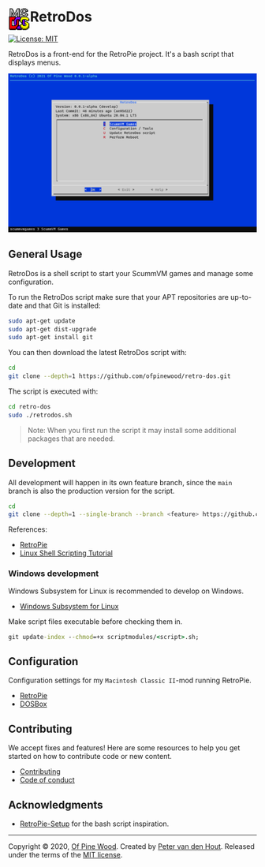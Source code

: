 # RetroDos <img src="msdos-logo-256x256.gif" alt="RetroDos" height="44" align="left" />

[![License: MIT](https://img.shields.io/github/license/ofpinewood/retro-dos.svg)](https://github.com/ofpinewood/retro-dos/blob/master/LICENSE)

RetroDos is a front-end for the RetroPie project. It's a bash script that displays menus.

![RetroDos screenshot](images/screenshot.png)

## General Usage
RetroDos is a shell script to start your ScummVM games and manage some configuration.

To run the RetroDos script make sure that your APT repositories are up-to-date and that Git is installed:

``` bash
sudo apt-get update
sudo apt-get dist-upgrade
sudo apt-get install git
```

You can then download the latest RetroDos script with:

``` bash
cd
git clone --depth=1 https://github.com/ofpinewood/retro-dos.git
```

The script is executed with:

``` bash
cd retro-dos
sudo ./retrodos.sh
```

> Note: When you first run the script it may install some additional packages that are needed.

## Development
All development will happen in its own feature branch, since the `main` branch is also the production version for the script.

``` bash
cd
git clone --depth=1 --single-branch --branch <feature> https://github.com/ofpinewood/retro-dos.git
```

References:
- [RetroPie](https://retropie.org.uk/)
- [Linux Shell Scripting Tutorial](https://bash.cyberciti.biz/guide)

### Windows development
Windows Subsystem for Linux is recommended to develop on Windows.

- [Windows Subsystem for Linux](https://docs.microsoft.com/en-us/windows/wsl/install-win10)

Make script files executable before checking them in.

``` cmd
git update-index --chmod=+x scriptmodules/<script>.sh;
```

## Configuration
Configuration settings for my `Macintosh Classic II`-mod running RetroPie.

- [RetroPie](https://github.com/ofpinewood/retro-dos/docs/retropie-config.md)
- [DOSBox](https://github.com/ofpinewood/retro-dos/docs/dosbox.md)

## Contributing
We accept fixes and features! Here are some resources to help you get started on how to contribute code or new content.

* [Contributing](https://github.com/ofpinewood/retro-dos/blob/master/CONTRIBUTING.md)
* [Code of conduct](https://github.com/ofpinewood/retro-dos/blob/master/CODE_OF_CONDUCT.md)

## Acknowledgments
- [RetroPie-Setup](https://github.com/RetroPie/RetroPie-Setup) for the bash script inspiration.

---
Copyright &copy; 2020, [Of Pine Wood](http://ofpinewood.com).
Created by [Peter van den Hout](http://ofpinewood.com).
Released under the terms of the [MIT license](https://github.com/ofpinewood/retro-dos/blob/master/LICENSE).
